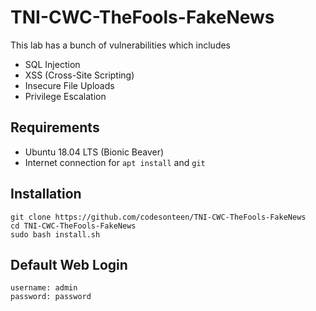 # TNI-CWC-TheFools-FakeNews
This lab has a bunch of vulnerabilities which includes 
- SQL Injection
- XSS (Cross-Site Scripting)
- Insecure File Uploads
- Privilege Escalation

## Requirements
- Ubuntu 18.04 LTS (Bionic Beaver)
- Internet connection for `apt install` and `git`

## Installation

```
git clone https://github.com/codesonteen/TNI-CWC-TheFools-FakeNews
cd TNI-CWC-TheFools-FakeNews
sudo bash install.sh
```

## Default Web Login
```
username: admin
password: password
```
